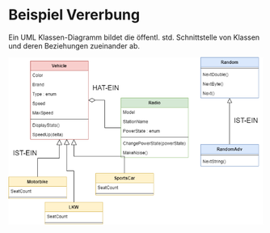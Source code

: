 # Beispiel Vererbung 

Ein UML Klassen-Diagramm bildet die öffentl. std. Schnittstelle von Klassen und deren Beziehungen zueinander ab.

![kapselinhKlassse](images/kapselung_ex_1.drawio.png)
